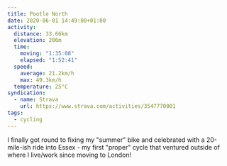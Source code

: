 ```yaml
---
title: Pootle North
date: 2020-06-01 14:49:00+01:00
activity:
  distance: 33.66km
  elevation: 206m
  time:
    moving: "1:35:08"
    elapsed: "1:52:41"
  speed:
    average: 21.2km/h
    max: 49.3km/h
  temperature: 25°C
syndication:
  - name: Strava
    url: https://www.strava.com/activities/3547770001
tags:
  - cycling
---
```


I finally got round to fixing my "summer" bike and celebrated with a 20-mile-ish ride into Essex - my first "proper" cycle that ventured outside of where I live/work since moving to London!
